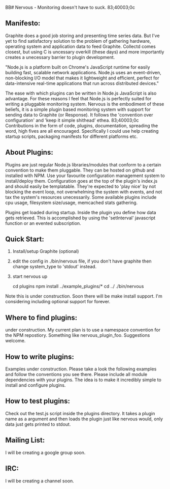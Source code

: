 BB# Nervous - Monitoring doesn't have to suck.
83;40003;0c
## Manifesto:

Graphite does a good job storing and presenting time series data. But I've yet to find satisfactory solution to the problem of gathering hardware, operating system and application data to feed Graphite. Collectd comes closest, but using C is uncessary overkill (these days) and more importantly creates a unecessary barrier to plugin development. 

"Node.js is a platform built on Chrome's JavaScript runtime for easily building fast, scalable network applications. Node.js uses an event-driven, non-blocking I/O model that makes it lightweight and efficient, perfect for data-intensive real-time applications that run across distributed devices."

The ease with which plugins can be written in Node.js JavaScript is also advantage.  For these reasons I feel that Node.js is perfectly suited for writing a pluggable monitoring system.  Nervous is the embodiment of these beliefs, it is a simple plugin based monitoring system with support for sending data to Graphite (or Response). It follows the 'convention over configuration' and 'keep it simple shithead' ethea.
83;40003;0c
Contributions in the form of code, plugins,  documentation, spreading the word, high fives are all encouraged. Specifically I could use help creating startup scripts, packaging manifests for different platforms etc. 

## About Plugins: 

Plugins are just regular Node.js libraries/modules that conform to a certain convention to make them pluggable. They can be hosted on github and installed with NPM. Use your favourite configuration management system to install/deploy them. Configuration goes at the top of the plugin's index.js and should easily be templatable. They're expected to 'play nice' by not blocking the event loop, not overwhelming the system with events, and not tax the system's resources unecessarily. Some available plugins include cpu usage, filesystem size/usage,  memcached stats gathering. 

Plugins get loaded during startup. Inside the plugin you define how data gets retrieved. This is accomplished by using the 'setInterval' javascript function or an evented subscription.  


## Quick Start:

1) Install/setup Graphite (optional)

2) edit the config in ./bin/nervous file, if you don't have graphite then change system_type to 'stdout' instead.

3) start nervous up

   	 cd plugins
	 npm install ../example_plugins/*
	 cd ../
	 ./bin/nervous

Note this is under construction. Soon there will be make install support. I'm considering including optional support for forever. 

## Where to find plugins:

under construction. My current plan is to use a namespace convention for the NPM repostiory. Something like nervous_plugin_foo. Suggestions welcome. 


## How to write plugins:

Examples under construction. Please take a look the following examples and follow the conventions you see there. 
Please include all module dependencies with your plugins. The idea is to make it incredibly simple to install and configure plugins. 


## How to test plugins:

Check out the test.js script inside the plugins directory. It takes a plugin name as a argument and then loads the plugin just like nervous would, only data just gets printed to stdout.


## Mailing List:

I will be creating a google group soon.


## IRC:

I will be creating a channel soon.












